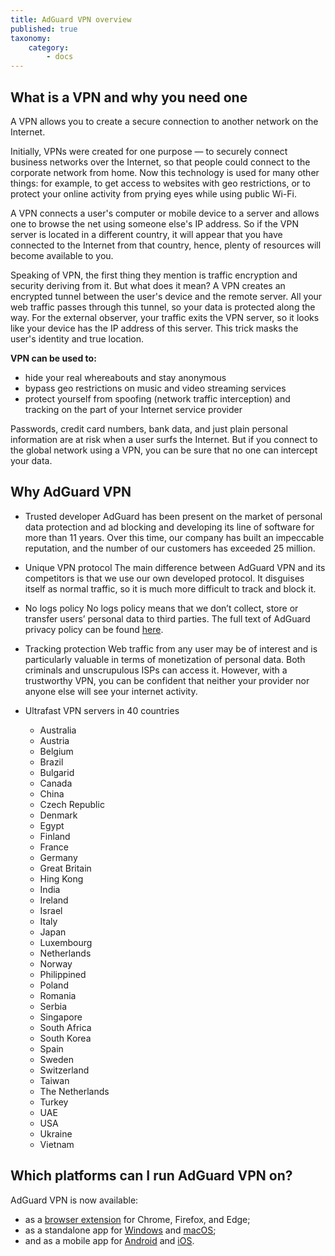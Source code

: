 ```yaml
---
title: AdGuard VPN overview
published: true
taxonomy:
    category:
        - docs
---
```

## What is a VPN and why you need one
A VPN allows you to create a secure connection to another network on the Internet.

Initially, VPNs were created for one purpose — to securely connect business networks over the Internet, so that people could connect to the corporate network from home. Now this technology is used for many other things: for example, to get access to websites with geo restrictions, or to protect your online activity from prying eyes while using public Wi-Fi.

A VPN connects a user's computer or mobile device to a server and allows one to browse the net using someone else's IP address. So if the VPN server is located in a different country, it will appear that you have connected to the Internet from that country, hence, plenty of resources will become available to you.

Speaking of VPN, the first thing they mention is traffic encryption and security deriving from it. But what does it mean? A VPN creates an encrypted tunnel between the user's device and the remote server. All your web traffic passes through this tunnel, so your data is protected along the way. For the external observer, your traffic exits the VPN server, so it looks like your device has the IP address of this server. This trick masks the user's identity and true location.

**VPN can be used to:**
- hide your real whereabouts and stay anonymous
- bypass geo restrictions on music and video streaming services
- protect yourself from spoofing (network traffic interception) and tracking on the part of your Internet service provider

Passwords, credit card numbers, bank data, and just plain personal information are at risk when a user surfs the Internet. But if you connect to the global network using a VPN, you can be sure that no one can intercept your data.
 
## Why AdGuard VPN
* Trusted developer
AdGuard has been present on the market of personal data protection and ad blocking and developing its line of software for more than 11 years. Over this time, our company has built an impeccable reputation, and the number of our customers has exceeded 25 million.

* Unique VPN protocol
The main difference between AdGuard VPN and its competitors is that we use our own developed protocol. It disguises itself as normal traffic, so it is much more difficult to track and block it.

* No logs policy
No logs policy means that we don’t collect, store or transfer users’ personal data to third parties. The full text of AdGuard privacy policy can be found [here](https://adguard.com/en/privacy.html).

* Tracking protection
Web traffic from any user may be of interest and is particularly valuable in terms of monetization of personal data. Both criminals and unscrupulous ISPs can access it. However, with a trustworthy VPN, you can be confident that neither your provider nor anyone else will see your internet activity.

* Ultrafast VPN servers in 40 countries

	- Australia
	- Austria
	- Belgium
	- Brazil
	- Bulgarid
	- Canada
	- China
	- Czech Republic
	- Denmark
	- Egypt
	- Finland
	- France
	- Germany
	- Great Britain
	- Hing Kong
	- India
	- Ireland
	- Israel
	- Italy
	- Japan
	- Luxembourg
	- Netherlands
	- Norway
	- Philippined
	- Poland
	- Romania
	- Serbia
	- Singapore
	- South Africa
	- South Korea
	- Spain
	- Sweden
	- Switzerland
	- Taiwan
	- The Netherlands
	- Turkey
	- UAE
	- USA
	- Ukraine
	- Vietnam

## Which platforms can I run AdGuard VPN on?

AdGuard VPN is now available:

- as a [browser extension](https://adguard-vpn.com/browser-extension/overview.html) for Chrome, Firefox, and Edge;
- as a standalone app for [Windows](https://adguard-vpn.com/windows/overview.html) and [macOS](https://adguard-vpn.com/mac/overview.html);
- and as a mobile app for [Android](https://adguard-vpn.com/android/overview.html) and [iOS](https://adguard-vpn.com/ios/overview.html).